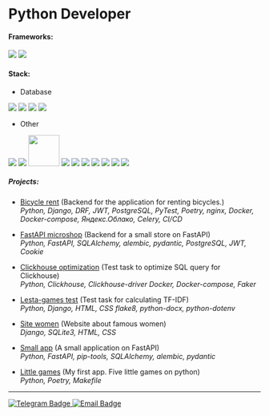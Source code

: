 # Python Developer

#### Frameworks:
<img src="https://img.shields.io/badge/django-DimGray?style=for-the-badge&logo=django&logoColor=white"/>
<img src="https://img.shields.io/badge/FastAPI-DimGray?style=for-the-badge&logo=FastAPI&logoColor=white"/>

#### Stack:
 - Database <br>
<img src="https://img.shields.io/badge/postgresql-DarkSlateGrey?style=for-the-badge&logo=postgresql&logoColor=white"/>
<img src="https://img.shields.io/badge/sqlite-DarkSlateGrey?style=for-the-badge&logo=sqlite&logoColor=white"/>
<img src="https://img.shields.io/badge/SQLAlchemy-DarkSlateGrey?style=for-the-badge&logo=SQLAlchemy&logoColor=white"/>
<img src="https://img.shields.io/badge/Clickhouse-DarkSlateGrey?style=for-the-badge&logo=Clickhouse&logoColor=white"/>

- Other<br>
<img src="https://img.shields.io/badge/DRF-black?style=for-the-badge&logo=django&logoColor=white"/>
<img src="https://img.shields.io/badge/Pydantic-black?style=for-the-badge&logo=Pydantic&logoColor=white"/>
<img src="https://encrypted-tbn0.gstatic.com/images?q=tbn:ANd9GcThZpFJoww_XrzcCUcFi0bsf51V9e4Rx668xQ&s" style="width:62px;">
<img src="https://img.shields.io/badge/Docker-black?style=for-the-badge&logo=Docker&logoColor=white"/>
<img src="https://img.shields.io/badge/Poetry-black?style=for-the-badge&logo=Poetry&logoColor=white"/>
<img src="https://img.shields.io/badge/html-black?style=for-the-badge&logo=html5&logoColor=white"/>
<img src="https://img.shields.io/badge/css-black?style=for-the-badge&logo=css3&logoColor=white"/>
<img src="https://img.shields.io/badge/Poetry-black?style=for-the-badge&logo=Poetry&logoColor=white"/>
<img src="https://img.shields.io/badge/Git-black?style=for-the-badge&logo=Git&logoColor=white"/>
<img src="https://img.shields.io/badge/github-black?style=for-the-badge&logo=github&logoColor=white"/>




##### Projects:

- [Bicycle rent] (Backend for the application for renting bicycles.)
  <br>_Python, Django, DRF, JWT, PostgreSQL, PyTest, Poetry, nginx, Docker, Docker-compose, Яндекс.Облако, Celery, CI/CD_

- [FastAPI microshop] (Backend for a small store on FastAPI)
  <br>_Python, FastAPI, SQLAlchemy, alembic, pydantic, PostgreSQL, JWT, Cookie_

- [Clickhouse optimization] (Test task to optimize SQL query for Clickhouse)
  <br>_Python, Clickhouse, Clickhouse-driver  Docker, Docker-compose, Faker_

- [Lesta-games test] (Test task for calculating TF-IDF)
  <br>_Python, Django, HTML, CSS flake8, python-docx, python-dotenv_

- [Site women] (Website about famous women)
  <br>_Django, SQLite3, HTML, CSS_

- [Small app] (A small application on FastAPI)
  <br>_Python, FastAPI, pip-tools, SQLAlchemy, alembic, pydantic_

- [Little games] (My first app. Five little games on python)
  <br>_Python, Poetry, Makefile_

---

<div id="header" align="left">
  <div id="badges">
    <a href="https://t.me/dimnovo">
      <img src="https://img.shields.io/badge/Telegram-blue?style=for-the-badge&logo=telegram&logoColor=white" alt="Telegram Badge"/>
    </a>
    <a href="mailto:novozhilov812@gmail.com">
      <img src="https://img.shields.io/badge/email-red?style=for-the-badge&logo=gmail&logoColor=white" alt="Email Badge"/>
    </a>
  </div>
</div>


[//]: #

[Bicycle rent]: <https://github.com/Di-Nov/bicycle_rent>

[FastAPI microshop]: <https://github.com/Di-Nov/FastAPI_microshop>

[Clickhouse optimization]: <https://github.com/Di-Nov/clickhouse_optimization_e-comet.io>

[Lesta-games test]: <https://github.com/Di-Nov/lesta_games_test>

[Site women]: <https://github.com/Di-Nov/django_site_women>

[Small app]: <https://github.com/Di-Nov/FastAPI_test>

[Little games]: <https://github.com/Di-Nov/python-project-49>





